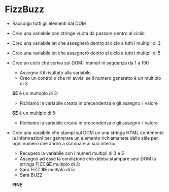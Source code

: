 # FizzBuzz

- Raccolgo tutti gli elementi dal DOM 
- Creo una variabile con stringe vuota da passare dentro al ciclio
- Creo una variabile let che assegnerò dentro al ciclo a tutti i multipli di 3
- Creo una variabile let che assegnerò dentro al ciclo a tutti i multipli di 5
- Creo un ciclo che scriva sul DOM i numeri in sequenza da 1 a 100
    - Assegno il il risultato alla variabile
    - Creo un controllo che mi avvisi se il numero generatto è un multiplo di 3
    
    **SE** è un multoplo di 3:
    - Richiamo la variabile creata in precendenza e gli assegno il valore
    
    **SE** è un multiplo di 5:
    - Richiamo la variabile creata in precendenza e gli assegno il valore

- Creo una varaibile che stampi sul DOM un una stringa HTML contenente le infomrazioni per genrerare un elemento richiamanete dello stile per ogni numero che andrò a stampare al suo interno
    - Recupero la variabile con i numeri multipli di 3 e 5
    - Assegno ad esse la condizione che debba stampare seul DOM la stringa FIZZ
    **SE** multiplo di 3:
    - Sarà FIZZ
    **SE** multiplo di 5:
    - Sarà BUZZ

    **FINE**
